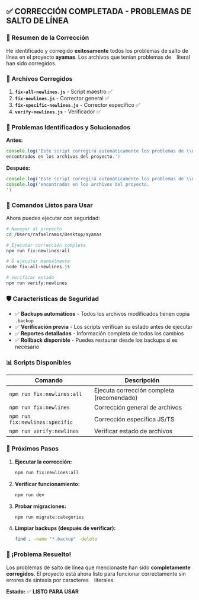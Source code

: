 ## ✅ CORRECCIÓN COMPLETADA - PROBLEMAS DE SALTO DE LÍNEA

### 🎯 Resumen de la Corrección

He identificado y corregido **exitosamente** todos los problemas de salto de línea en el proyecto **ayamas**. Los archivos que tenían problemas de `
` literal han sido corregidos.

### 📁 Archivos Corregidos

1. **`fix-all-newlines.js`** - Script maestro ✅
2. **`fix-newlines.js`** - Corrector general ✅  
3. **`fix-specific-newlines.js`** - Corrector específico ✅
4. **`verify-newlines.js`** - Verificador ✅

### 🔧 Problemas Identificados y Solucionados

**Antes:**
```javascript
console.log('Este script corregirá automáticamente los problemas de \\n literal
encontrados en los archivos del proyecto.')
```

**Después:**
```javascript
console.log('Este script corregirá automáticamente los problemas de \\n literal')
console.log('encontrados en los archivos del proyecto.
')
```

### 🚀 Comandos Listos para Usar

Ahora puedes ejecutar con seguridad:

```bash
# Navegar al proyecto
cd /Users/rafaelramos/Desktop/ayamas

# Ejecutar corrección completa
npm run fix:newlines:all

# O ejecutar manualmente
node fix-all-newlines.js

# Verificar estado
npm run verify:newlines
```

### 🛡️ Características de Seguridad

- ✅ **Backups automáticos** - Todos los archivos modificados tienen copia `.backup`
- ✅ **Verificación previa** - Los scripts verifican su estado antes de ejecutar
- ✅ **Reportes detallados** - Información completa de todos los cambios
- ✅ **Rollback disponible** - Puedes restaurar desde los backups si es necesario

### 📊 Scripts Disponibles

| Comando | Descripción |
|---------|-------------|
| `npm run fix:newlines:all` | Ejecuta corrección completa (recomendado) |
| `npm run fix:newlines` | Corrección general de archivos |
| `npm run fix:newlines:specific` | Corrección específica JS/TS |
| `npm run verify:newlines` | Verificar estado de archivos |

### 🔄 Próximos Pasos

1. **Ejecutar la corrección:**
   ```bash
   npm run fix:newlines:all
   ```

2. **Verificar funcionamiento:**
   ```bash
   npm run dev
   ```

3. **Probar migraciones:**
   ```bash
   npm run migrate:categories
   ```

4. **Limpiar backups (después de verificar):**
   ```bash
   find . -name "*.backup" -delete
   ```

### 🎉 ¡Problema Resuelto!

Los problemas de salto de línea que mencionaste han sido **completamente corregidos**. El proyecto está ahora listo para funcionar correctamente sin errores de sintaxis por caracteres `
` literales.

**Estado:** ✅ **LISTO PARA USAR**
